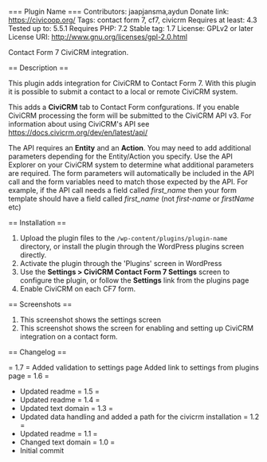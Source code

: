 === Plugin Name ===
Contributors: jaapjansma,aydun
Donate link: https://civicoop.org/
Tags: contact form 7, cf7, civicrm
Requires at least: 4.3
Tested up to: 5.5.1
Requires PHP: 7.2
Stable tag: 1.7
License: GPLv2 or later
License URI: http://www.gnu.org/licenses/gpl-2.0.html

Contact Form 7 CiviCRM integration.

== Description ==

This plugin adds integration for CiviCRM to Contact Form 7. With this plugin it is possible to submit a contact to a local or remote CiviCRM system.

This adds a **CiviCRM** tab to Contact Form confgurations.  If you enable CiviCRM processing the form will be submitted to the CiviCRM API v3.  For information about using CiviCRM's API see https://docs.civicrm.org/dev/en/latest/api/ 

The API requires an **Entity** and an **Action**.  You may need to add additional parameters depending for the Entity/Action you specify.  Use the API Explorer on your CiviCRM system to determine what additional parameters are required.  The form parameters will automatically be included in the API call and the form variables need to match those expected by the API.
For example, if the API call needs a field called *first_name* then your form template should have a field called *first_name*  (not *first-name* or *firstName* etc)

== Installation ==

1. Upload the plugin files to the `/wp-content/plugins/plugin-name` directory, or install the plugin through the WordPress plugins screen directly.
1. Activate the plugin through the 'Plugins' screen in WordPress
1. Use the **Settings > CiviCRM Contact Form 7 Settings** screen to configure the plugin, or follow the **Settings** link from the plugins page
1. Enable CiviCRM on each CF7 form.


== Screenshots ==

1. This screenshot shows the settings screen
2. This screenshot shows the screen for enabling and setting up CiviCRM integration on a contact form.

== Changelog ==

= 1.7 =
Added validation to settings page
Added link to settings from plugins page
= 1.6 =
* Updated readme
= 1.5 =
* Updated readme
= 1.4 =
* Updated text domain
= 1.3 =
* Updated data handling and added a path for the civicrm installation
= 1.2 =
* Updated readme
= 1.1 =
* Changed text domain
= 1.0 =
* Initial commit


